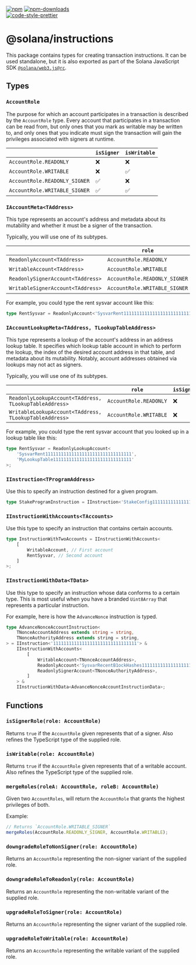 [![npm][npm-image]][npm-url]
[![npm-downloads][npm-downloads-image]][npm-url]
<br />
[![code-style-prettier][code-style-prettier-image]][code-style-prettier-url]

[code-style-prettier-image]: https://img.shields.io/badge/code_style-prettier-ff69b4.svg?style=flat-square
[code-style-prettier-url]: https://github.com/prettier/prettier
[npm-downloads-image]: https://img.shields.io/npm/dm/@solana/instructions/rc.svg?style=flat
[npm-image]: https://img.shields.io/npm/v/@solana/instructions/rc.svg?style=flat
[npm-url]: https://www.npmjs.com/package/@solana/instructions/v/rc

# @solana/instructions

This package contains types for creating transaction instructions. It can be used standalone, but it is also exported as part of the Solana JavaScript SDK [`@solana/web3.js@rc`](https://github.com/solana-labs/solana-web3.js/tree/master/packages/library).

## Types

### `AccountRole`

The purpose for which an account participates in a transaction is described by the `AccountRole` type. Every account that participates in a transaction can be read from, but only ones that you mark as writable may be written to, and only ones that you indicate must sign the transaction will gain the privileges associated with signers at runtime.

|                               | `isSigner` | `isWritable` |
| ----------------------------- | ---------- | ------------ |
| `AccountRole.READONLY`        | &#x274c;   | &#x274c;     |
| `AccountRole.WRITABLE`        | &#x274c;   | &#x2705;     |
| `AccountRole.READONLY_SIGNER` | &#x2705;   | &#x274c;     |
| `AccountRole.WRITABLE_SIGNER` | &#x2705;   | &#x2705;     |

### `IAccountMeta<TAddress>`

This type represents an account's address and metadata about its mutability and whether it must be a signer of the transaction.

Typically, you will use one of its subtypes.

|                                   | `role`                        | `isSigner` | `isWritable` |
| --------------------------------- | ----------------------------- | ---------- | ------------ |
| `ReadonlyAccount<TAddress>`       | `AccountRole.READONLY`        | &#x274c;   | &#x274c;     |
| `WritableAccount<TAddress>`       | `AccountRole.WRITABLE`        | &#x274c;   | &#x2705;     |
| `ReadonlySignerAccount<TAddress>` | `AccountRole.READONLY_SIGNER` | &#x2705;   | &#x274c;     |
| `WritableSignerAccount<TAddress>` | `AccountRole.WRITABLE_SIGNER` | &#x2705;   | &#x2705;     |

For example, you could type the rent sysvar account like this:

```ts
type RentSysvar = ReadonlyAccount<'SysvarRent111111111111111111111111111111111'>;
```

### `IAccountLookupMeta<TAddress, TLookupTableAddress>`

This type represents a lookup of the account's address in an address lookup table. It specifies which lookup table account in which to perform the lookup, the index of the desired account address in that table, and metadata about its mutability. Notably, account addresses obtained via lookups may not act as signers.

Typically, you will use one of its subtypes.

|                                                        | `role`                 | `isSigner` | `isWritable` |
| ------------------------------------------------------ | ---------------------- | ---------- | ------------ |
| `ReadonlyLookupAccount<TAddress, TLookupTableAddress>` | `AccountRole.READONLY` | &#x274c;   | &#x274c;     |
| `WritableLookupAccount<TAddress, TLookupTableAddress>` | `AccountRole.WRITABLE` | &#x274c;   | &#x2705;     |

For example, you could type the rent sysvar account that you looked up in a lookup table like this:

```ts
type RentSysvar = ReadonlyLookupAccount<
    'SysvarRent111111111111111111111111111111111',
    'MyLookupTable111111111111111111111111111111'
>;
```

### `IInstruction<TProgramAddress>`

Use this to specify an instruction destined for a given program.

```ts
type StakeProgramInstruction = IInstruction<'StakeConfig11111111111111111111111111111111'>;
```

### `IInstructionWithAccounts<TAccounts>`

Use this type to specify an instruction that contains certain accounts.

```ts
type InstructionWithTwoAccounts = IInstructionWithAccounts<
    [
        WritableAccount, // First account
        RentSysvar, // Second account
    ]
>;
```

### `IInstructionWithData<TData>`

Use this type to specify an instruction whose data conforms to a certain type. This is most useful when you have a branded `Uint8Array` that represents a particular instruction.

For example, here is how the `AdvanceNonce` instruction is typed.

```ts
type AdvanceNonceAccountInstruction<
    TNonceAccountAddress extends string = string,
    TNonceAuthorityAddress extends string = string,
> = IInstruction<'11111111111111111111111111111111'> &
    IInstructionWithAccounts<
        [
            WritableAccount<TNonceAccountAddress>,
            ReadonlyAccount<'SysvarRecentB1ockHashes11111111111111111111'>,
            ReadonlySignerAccount<TNonceAuthorityAddress>,
        ]
    > &
    IInstructionWithData<AdvanceNonceAccountInstructionData>;
```

## Functions

### `isSignerRole(role: AccountRole)`

Returns `true` if the `AccountRole` given represents that of a signer. Also refines the TypeScript type of the supplied role.

### `isWritable(role: AccountRole)`

Returns `true` if the `AccountRole` given represents that of a writable account. Also refines the TypeScript type of the supplied role.

### `mergeRoles(roleA: AccountRole, roleB: AccountRole)`

Given two `AccountRoles`, will return the `AccountRole` that grants the highest privileges of both.

Example:

```ts
// Returns `AccountRole.WRITABLE_SIGNER`
mergeRoles(AccountRole.READONLY_SIGNER, AccountRole.WRITABLE);
```

### `downgradeRoleToNonSigner(role: AccountRole)`

Returns an `AccountRole` representing the non-signer variant of the supplied role.

### `downgradeRoleToReadonly(role: AccountRole)`

Returns an `AccountRole` representing the non-writable variant of the supplied role.

### `upgradeRoleToSigner(role: AccountRole)`

Returns an `AccountRole` representing the signer variant of the supplied role.

### `upgradeRoleToWritable(role: AccountRole)`

Returns an `AccountRole` representing the writable variant of the supplied role.
